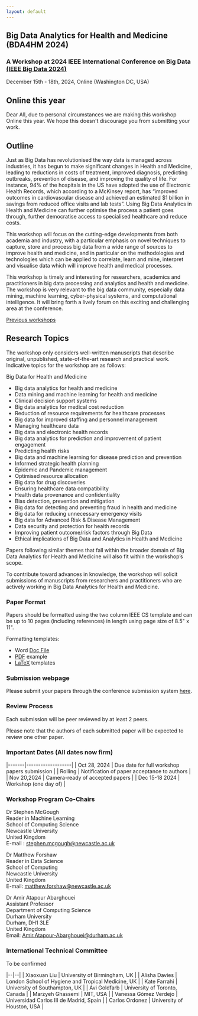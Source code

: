 ```yaml
---
layout: default
---
```

## Big Data Analytics for Health and Medicine (BDA4HM 2024) 

### A Workshop at 2024 IEEE International Conference on Big Data [(IEEE Big Data 2024)](http://bigdataieee.org/BigData2024/)
December 15th - 18th, 2024, Online (Washington DC, USA)

## Online this year
Dear All, due to personal circumstances we are making this workshop Online this year. We hope this doesn't discourage you from submitting your work.

## Outline

Just as Big Data has revolutionised the way data is managed across industries, it has begun to make significant changes in Health and Medicine, leading to reductions in costs of treatment, improved diagnosis, predicting outbreaks, prevention of disease, and improving the quality of life. For instance, 94% of the hospitals in the US have adopted the use of Electronic Health Records, which according to a McKinsey report, has “improved outcomes in cardiovascular disease and achieved an estimated $1 billion in savings from reduced office visits and lab tests”. Using Big Data Analytics in Health and Medicine can further optimise the process a patient goes through, further democratise access to specialised healthcare and reduce costs.

This workshop will focus on the cutting-edge developments from both academia and industry, with a particular emphasis on novel techniques to capture, store and process big data from a wide range of sources to improve health and medicine, and in particular on the methodologies and technologies which can be applied to correlate, learn and mine, interpret and visualise data which will improve health and medical processes.

This workshop is timely and interesting for researchers, academics and practitioners in big data processing and analytics and health and medicine. The workshop is very relevant to the big data community, especially data mining, machine learning, cyber-physical systems, and computational intelligence. It will bring forth a lively forum on this exciting and challenging area at the conference.

[Previous workshops](Previous)

## Research Topics

The workshop only considers well-written manuscripts that describe original, unpublished, state-of-the-art research and practical work. Indicative topics for the workshop are as follows:
 
Big Data for Health and Medicine
+ Big data analytics for health and medicine
+ Data mining and machine learning for health and medicine
+ Clinical decision support systems
+ Big data analytics for medical cost reduction
+ Reduction of resource requirements for healthcare processes
+ Big data for improved staffing and personnel management
+ Managing healthcare data
+ Big data and electronic health records
+ Big data analytics for prediction and improvement of patient engagement
+ Predicting health risks
+ Big data and machine learning for disease prediction and prevention
+ Informed strategic health planning
+ Epidemic and Pandemic management
+ Optimised resource allocation
+ Big data for drug discoveries
+ Ensuring healthcare data compatibility
+ Health data provenance and confidentiality
+ Bias detection, prevention and mitigation
+ Big data for detecting and preventing fraud in health and medicine
+ Big data for reducing unnecessary emergency visits
+ Big data for Advanced Risk & Disease Management
+ Data security and protection for health records
+ Improving patient outcome/risk factors through Big Data
+ Ethical implications of Big Data and Analytics in Health and Medicine

Papers following similar themes that fall within the broader domain of Big Data Analytics for Health and Medicine will also fit within the workshop’s scope.

To contribute toward advances in knowledge, the workshop will solicit submissions of manuscripts from researchers and practitioners who are actively working in Big Data Analytics for Health and Medicine.

### Paper Format

Papers should be formatted using the two column IEEE CS template and can be up to 10 pages (including references) in length using page size of 8.5" x 11".

Formatting templates:
 * Word [Doc File](http://bigdataieee.org/BigData2022/files/Conference-template-letter.doc)
 * [PDF](http://bigdataieee.org/BigData2022/files/IEEEtran_HOWTO.pdf) example
 * [LaTeX](https://www.ieee.org/conferences/publishing/templates.html) templates

### Submission webpage

<!--- Details will appear shortly.
--->
Please submit your papers through the conference submission system [here](https://wi-lab.com/cyberchair/2024/bigdata24/scripts/submit.php?subarea=S27&undisplay_detail=1&wh=/cyberchair/2024/bigdata24/scripts/ws_submit.php).

### Review Process

Each submission will be peer reviewed by at least 2 peers.

Please note that the authors of each submitted paper will be expected to review one other paper.

### Important Dates (All dates now firm)

|-------|-------------------|
| Oct 28, 2024 | Due date for full workshop papers submission |
| Rolling |  Notification of paper acceptance to authors |
| Nov 20,2024 | Camera-ready of accepted papers |
| Dec 15-18 2024 | Workshop (one day of) |

### Workshop Program Co-Chairs

Dr Stephen McGough  
Reader in Machine Learning  
School of Computing Science  
Newcastle University  
United Kingdom  
E-mail : stephen.mcgough@newcastle.ac.uk

Dr Matthew Forshaw   
Reader in Data Science  
School of Computing   
Newcastle University   
United Kingdom   
E-mail: matthew.forshaw@newcastle.ac.uk   

Dr Amir Atapour Abarghouei  
Assistant Professor  
Department of Computing Science  
Durham University  
Durham, DH1 3LE  
United Kingdom  
Email: Amir.Atapour-Abarghouei@durham.ac.uk  


### International Technical Committee

To be confirmed

|--|--|
| Xiaoxuan Liu	| University of Birmingham, UK |
| Alisha  Davies | London School of Hygiene and Tropical Medicine, UK |
| Kate Farrahi | University of Southampton, UK |
| Avi Goldfarb | University of Toronto, Canada |
| Marzyeh Ghassemi | MIT, USA |
| Vanessa Gómez Verdejo | Universidad Carlos III de Madrid, Spain |
| Carlos Ordonez | University of Houston, USA |
